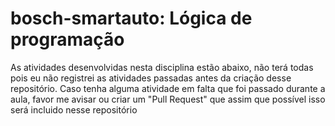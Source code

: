 # bosch-smartauto: Lógica de programação

As atividades desenvolvidas nesta disciplina estão abaixo, não terá todas pois eu não registrei as atividades passadas antes da criação desse repositório.
Caso tenha alguma atividade em falta que foi passado durante a aula, favor me avisar ou criar um "Pull Request" que assim que possível isso será incluido nesse repositório